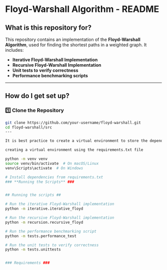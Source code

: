 # Floyd-Warshall Algorithm - README

## **What is this repository for?**  

This repository contains an implementation of the **Floyd-Warshall Algorithm**, used for finding the shortest paths in a weighted graph. It includes:  

- **Iterative Floyd-Warshall Implementation**  
- **Recursive Floyd-Warshall Implementation**  
- **Unit tests to verify correctness**  
- **Performance benchmarking scripts**  

---

## **How do I get set up?**  

### **1️⃣ Clone the Repository**  
```sh
git clone https://github.com/your-username/floyd-warshall.git
cd floyd-warshall/src
---

It is best practice to create a virtual environment to store the dependencies for your project. This prevents issues such as deprecation, which can break your code. However, as all imports used in this code come from the Python built-in library, this is not necessary.

creating a virtual environment using the requirements.txt file

python -m venv venv
source venv/bin/activate  # On macOS/Linux
venv\Scripts\activate  # On Windows 

# Install dependencies from requirements.txt
### **Running the Scripts** ###


## Running the scripts ##

# Run the iterative Floyd-Warshall implementation
python -m iterative.iterative_floyd

# Run the recursive Floyd-Warshall implementation
python -m recursion.recursive_floyd

# Run the performance benchmarking script
python -m tests.performance_test

# Run the unit tests to verify correctness
python -m tests.unittests


### Requirements ### 



